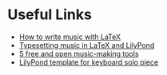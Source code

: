 # Useful Links

* [How to write music with LaTeX](https://martin-thoma.com/how-to-write-music-with-latex/)
* [Typesetting music in LaTeX and LilyPond](https://www.johndcook.com/blog/2009/03/15/typesetting-music-in-latex-and-lilypond/)
* [5 free and open music-making tools](https://opensource.com/life/16/2/5-music-making-tools)
* [LilyPond template for keyboard solo piece](http://www.mutopiaproject.org/contrib/templates/keyboard-solo/mutopia-templ-keyboard-solo.ly)
